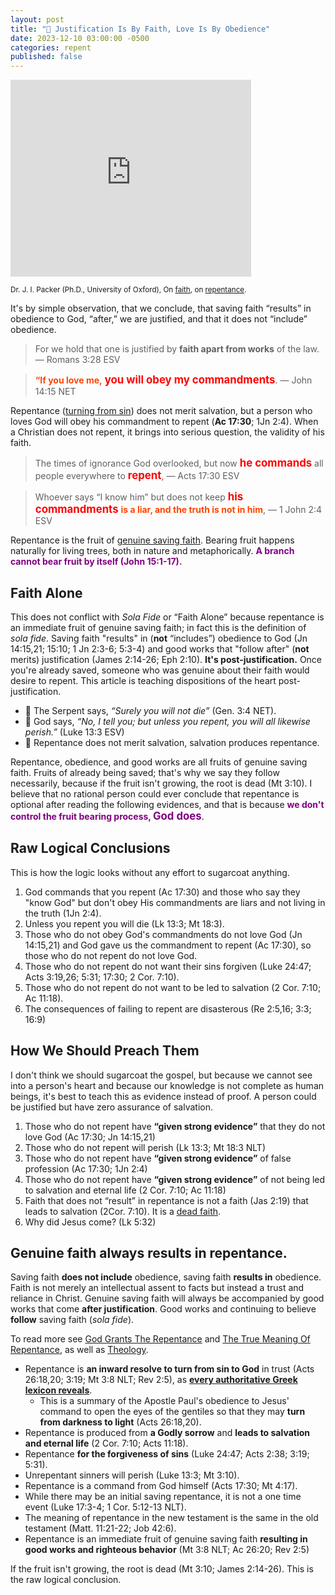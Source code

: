 ```yaml
---
layout: post
title: "🌹 Justification Is By Faith, Love Is By Obedience"
date: 2023-12-10 03:00:00 -0500
categories: repent
published: false
---
```


<iframe width="385" height="315" src="https://www.youtube.com/embed/gExLXpPJDd8?si=OSFCJc5i1c627oW1" title="YouTube video player" frameborder="0" allow="accelerometer; autoplay; clipboard-write; encrypted-media; gyroscope; picture-in-picture; web-share" allowfullscreen></iframe>

<sup>Dr. J. I. Packer (Ph.D., University of Oxford), On [faith](https://youtu.be/jOFsFgUUdZo), on [repentance](https://youtu.be/gExLXpPJDd8).</sup>

It's by simple observation, that we conclude, that saving faith &ldquo;results&rdquo; in obedience to God, &ldquo;after,&rdquo; we are justified, and that it does not &ldquo;include&rdquo; obedience.

> For we hold that one is justified by **faith apart from works** of the law. &mdash; Romans 3:28 ESV

> <span style="font-weight:bold;color:orangered;">“If you love me,</span> <span style="font-size:1.2em;font-weight:bold;color:red;">you will obey my commandments</span>. &mdash; John 14:15 NET

<!-- Repent (turn from your sin) for the Kingdom of heaven is at hand (Ac 3:19; Mt 3:8; 4:17). If you do not wake up you will all perish (Rev 3:3; Lk 13:3).  -->

Repentance ([turning from sin](https://sevenshepherd.github.io/repentance/)) does not merit salvation, but a person who loves God will obey his commandment to repent (**Ac 17:30**; 1Jn 2:4). When a Christian does not repent, it brings into serious question, the validity of his faith.

<!-- and I believe, will be enabled to desire to do so. -->

> The times of ignorance God overlooked, but now <span style="font-size:1.2em;font-weight:bold;color:red;">he commands</span> all people everywhere to <span style="font-size:1.2em;font-weight:bold;color:red;">repent</span>, &mdash; Acts 17:30 ESV

> Whoever says “I know him” but does not keep <span style="font-size:1.2em;font-weight:bold;color:red;">his commandments</span> <span style="font-weight:bold;color:orangered;">is a liar, and the truth is not in him</span>, &mdash; 1 John 2:4 ESV

Repentance is the fruit of [genuine saving faith](https://sevenshepherd.github.io/faith-results/). Bearing fruit happens naturally for living trees, both in nature and metaphorically. <span style="font-weight:bold;color:#800080;">A branch cannot bear fruit by itself (John 15:1-17).</span>

## Faith Alone

This does not conflict with *Sola Fide* or &ldquo;Faith Alone&rdquo; because repentance is an immediate fruit of genuine saving faith; in fact this is the definition of *sola fide*. Saving faith "results" in (**not** &ldquo;includes&rdquo;) obedience to God (Jn 14:15,21; 15:10; 1 Jn 2:3-6; 5:3-4) and good works that "follow after" (**not** merits) justification (James 2:14-26; Eph 2:10). **It's post-justification.** Once you're already saved, someone who was genuine about their faith would desire to repent. This article is teaching dispositions of the heart post-justification.

- 🐉 The Serpent says, *&ldquo;Surely you will not die&rdquo;* (Gen. 3:4 NET).
- 🍇 God says, *&ldquo;No, I tell you; but unless you repent, you will all likewise perish.&rdquo;* (Luke 13:3 ESV)
- 🧑 Repentance does not merit salvation, salvation produces repentance.

Repentance, obedience, and good works are all fruits of genuine saving faith. Fruits of already being saved; that's why we say they follow necessarily, because if the fruit isn't growing, the root is dead (Mt 3:10). I believe that no rational person could ever conclude that repentance is optional after reading the following evidences, and that is because <span style="font-weight:bold;color:#800080;">we don't control the fruit bearing process, <span style="font-size:1.2em;">God does</span></span>.

## Raw Logical Conclusions

This is how the logic looks without any effort to sugarcoat anything.

1. God commands that you repent (Ac 17:30) and those who say they "know God" but don't obey His commandments are liars and not living in the truth (1Jn 2:4).
2. Unless you repent you will die (Lk 13:3; Mt 18:3).
3. Those who do not obey God's commandments do not love God (Jn 14:15,21) and God gave us the commandment to repent (Ac 17:30), so those who do not repent do not love God.
4. Those who do not repent do not want their sins forgiven (Luke 24:47; Acts 3:19,26; 5:31; 17:30; 2 Cor. 7:10).
5. Those who do not repent do not want to be led to salvation (2 Cor. 7:10; Ac 11:18).
6. The consequences of failing to repent are disasterous (Re 2:5,16; 3:3; 16:9)

## How We Should Preach Them

I don't think we should sugarcoat the gospel, but because we cannot see into a person's heart and because our knowledge is not complete as human beings, it's best to teach this as evidence instead of proof. A person could be justified but have zero assurance of salvation.

<!-- The fruit of the Spirit, not the fruit of human decision (Gal 5:22-23).  -->

1. Those who do not repent have **&ldquo;given strong evidence&rdquo;** that they do not love God (Ac 17:30; Jn 14:15,21)
2. Those who do not repent will perish (Lk 13:3; Mt 18:3 NLT)
3. Those who do not repent have **&ldquo;given strong evidence&rdquo;** of false profession (Ac 17:30; 1Jn 2:4)
4. Those who do not repent have **&ldquo;given strong evidence&rdquo;** of not being led to salvation and eternal life (2 Cor. 7:10; Ac 11:18)
5. Faith that does not &ldquo;result&rdquo; in repentance is not a faith (Jas 2:19) that leads to salvation (2Cor. 7:10). It is a <a href="https://sevenshepherd.github.io/theology/#living">dead faith</a>.
6. Why did Jesus come? (Lk 5:32)

## Genuine faith always results in repentance.

Saving faith **does not include** obedience, saving faith **results in** obedience. Faith is not merely an intellectual assent to facts but instead a trust and reliance in Christ. Genuine saving faith will always be accompanied by good works that come **after justification**. Good works and continuing to believe **follow** saving faith (*sola fide*).

To read more see [God Grants The Repentance](https://sevenshepherd.github.io/god-grants-repentance/) and [The True Meaning Of Repentance](https://sevenshepherd.github.io/repentance/), as well as [Theology](https://sevenshepherd.github.io/theology/#repentance).

- Repentance is **an inward resolve to turn from sin to God** in trust (Acts 26:18,20; 3:19; Mt 3:8 NLT; Rev 2:5), as [**every authoritative Greek lexicon reveals**](https://sevenshepherd.github.io/repentance/).
    - This is a summary of the Apostle Paul's obedience to Jesus' command to open the eyes of the gentiles so that they may **turn from darkness to light** (Acts 26:18,20).
- Repentance is produced from **a Godly sorrow** and **leads to salvation and eternal life** (2 Cor. 7:10; Acts 11:18).
- Repentance **for the forgiveness of sins** (Luke 24:47; Acts 2:38; 3:19; 5:31).
- Unrepentant sinners will perish (Luke 13:3; Mt 3:10).
- Repentance is a command from God himself (Acts 17:30; Mt 4:17).
- While there may be an initial saving repentance, it is not a one time event (Luke 17:3-4; 1 Cor. 5:12-13 NLT).
- The meaning of repentance in the new testament is the same in the old testament (Matt. 11:21-22; Job 42:6).
- Repentance is an immediate fruit of genuine saving faith **resulting in good works and righteous behavior** (Mt 3:8 NLT; Ac 26:20; Rev 2:5)

<!-- > "Faith that does not involve repentance is not true faith. It is not a faith that leads to salvation." &mdash; AMG Concise -->

<!-- Faith that does not &ldquo;result&rdquo; in repentance is not a faith (Jas 2:19) that leads to salvation, It is a <a href="https://sevenshepherd.github.io/theology/#living">dead faith</a>. Think about 2Cor. 7:10, when its says the repentance leads to salvation... are you saved? Then at some point to will have turned from your sins which would have been produced by a Godly contrition. Why did Jesus come? (Lk 5:32) -->

If the fruit isn't growing, the root is dead (Mt 3:10; James 2:14-26). This is the raw logical conclusion.

<!-- It could also mean that you're a very infantile Christian undergoing the initial stages of sanctification, maybe you lerned of God yesterday. -->

<!-- 5. The consequences of failing to repent are disasterous (Re 2:5,16; 3:3; 16:9) -->

<!-- 3. Those who do not repent are unforgiven? (Luke 24:47; Acts 3:19,26; 5:31; 17:30; 2 Cor. 7:10) -->


<script>
    var refTagger = {
        settings: {
            bibleVersion: 'ESV'
        }
    }; 

    (function(d, t) {
        var n=d.querySelector('[nonce]');
        refTagger.settings.nonce = n && (n.nonce||n.getAttribute('nonce'));
        var g = d.createElement(t), s = d.getElementsByTagName(t)[0];
        g.src = 'https://api.reftagger.com/v2/RefTagger.js';
        g.nonce = refTagger.settings.nonce;
        s.parentNode.insertBefore(g, s);
    }(document, 'script'));
</script>